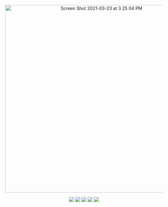 
<p align="center">
<a href="https://www.noamsauerutley.com/"><img width="600" alt="Screen Shot 2021-03-23 at 3 25 04 PM" src="https://user-images.githubusercontent.com/17517253/113045235-f6eea180-9174-11eb-9ef6-36c70cf54311.png"></a>
<p align="center">
<img src="https://img.shields.io/badge/Elixir-informational?style=flat&logo=elixir&logoColor=9ba4b4&color=31363e" />
<img src="https://img.shields.io/badge/Ruby-informational?style=flat&logo=ruby&logoColor=9ba4b4&color=31363e" />
<img src="https://img.shields.io/badge/Javascript-informational?style=flat&logo=javascript&logoColor=9ba4b4&color=31363e" />
<img src="https://img.shields.io/badge/React-informational?style=flat&logo=react&logoColor=9ba4b4&color=31363e" />
<img src="https://img.shields.io/badge/Graphql-informational?style=flat&logo=graphql&logoColor=9ba4b4&color=31363e" />
</p>
</p>
